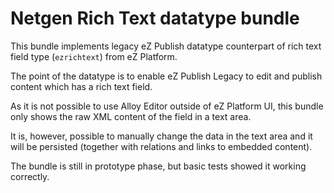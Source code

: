 # Netgen Rich Text datatype bundle

This bundle implements legacy eZ Publish datatype counterpart of rich text field type (`ezrichtext`) from eZ Platform.

The point of the datatype is to enable eZ Publish Legacy to edit and publish content which has a rich text field.

As it is not possible to use Alloy Editor outside of eZ Platform UI, this bundle only shows the raw XML content of the field in a text area.

It is, however, possible to manually change the data in the text area and it will be persisted (together with relations and links to embedded content).

The bundle is still in prototype phase, but basic tests showed it working correctly.
